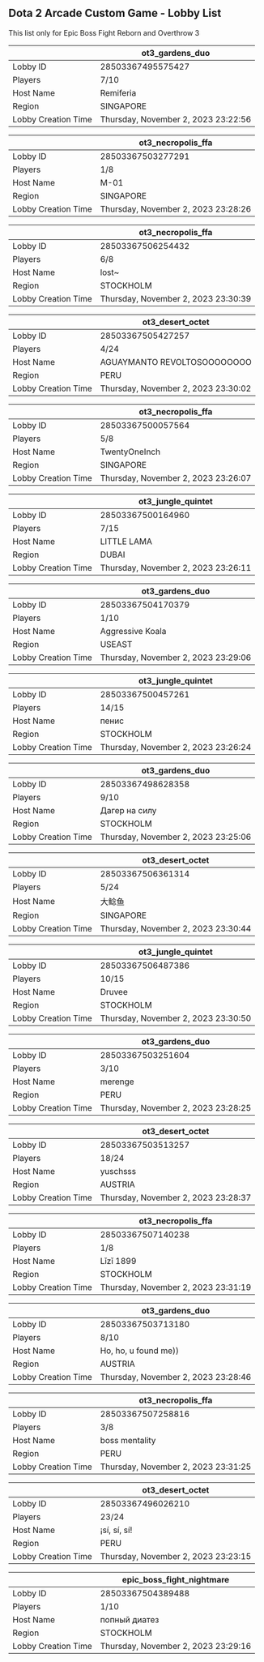 ## Dota 2 Arcade Custom Game - Lobby List

This list only for Epic Boss Fight Reborn and Overthrow 3

|  | ot3_gardens_duo |
| ------ | ------ |
| Lobby ID | 28503367495575427 |
| Players | 7/10 |
| Host Name | Remiferia |
| Region | SINGAPORE |
| Lobby Creation Time | Thursday, November 2, 2023 23:22:56 |


|  | ot3_necropolis_ffa |
| ------ | ------ |
| Lobby ID | 28503367503277291 |
| Players | 1/8 |
| Host Name | М-01 |
| Region | SINGAPORE |
| Lobby Creation Time | Thursday, November 2, 2023 23:28:26 |


|  | ot3_necropolis_ffa |
| ------ | ------ |
| Lobby ID | 28503367506254432 |
| Players | 6/8 |
| Host Name | lost~ |
| Region | STOCKHOLM |
| Lobby Creation Time | Thursday, November 2, 2023 23:30:39 |


|  | ot3_desert_octet |
| ------ | ------ |
| Lobby ID | 28503367505427257 |
| Players | 4/24 |
| Host Name | AGUAYMANTO REVOLTOSOOOOOOOO |
| Region | PERU |
| Lobby Creation Time | Thursday, November 2, 2023 23:30:02 |


|  | ot3_necropolis_ffa |
| ------ | ------ |
| Lobby ID | 28503367500057564 |
| Players | 5/8 |
| Host Name | TwentyOneInch |
| Region | SINGAPORE |
| Lobby Creation Time | Thursday, November 2, 2023 23:26:07 |


|  | ot3_jungle_quintet |
| ------ | ------ |
| Lobby ID | 28503367500164960 |
| Players | 7/15 |
| Host Name | LITTLE LAMA |
| Region | DUBAI |
| Lobby Creation Time | Thursday, November 2, 2023 23:26:11 |


|  | ot3_gardens_duo |
| ------ | ------ |
| Lobby ID | 28503367504170379 |
| Players | 1/10 |
| Host Name | Aggressive Koala |
| Region | USEAST |
| Lobby Creation Time | Thursday, November 2, 2023 23:29:06 |


|  | ot3_jungle_quintet |
| ------ | ------ |
| Lobby ID | 28503367500457261 |
| Players | 14/15 |
| Host Name | пенис |
| Region | STOCKHOLM |
| Lobby Creation Time | Thursday, November 2, 2023 23:26:24 |


|  | ot3_gardens_duo |
| ------ | ------ |
| Lobby ID | 28503367498628358 |
| Players | 9/10 |
| Host Name | Дагер на силу |
| Region | STOCKHOLM |
| Lobby Creation Time | Thursday, November 2, 2023 23:25:06 |


|  | ot3_desert_octet |
| ------ | ------ |
| Lobby ID | 28503367506361314 |
| Players | 5/24 |
| Host Name | 大鲶鱼 |
| Region | SINGAPORE |
| Lobby Creation Time | Thursday, November 2, 2023 23:30:44 |


|  | ot3_jungle_quintet |
| ------ | ------ |
| Lobby ID | 28503367506487386 |
| Players | 10/15 |
| Host Name | Druvee |
| Region | STOCKHOLM |
| Lobby Creation Time | Thursday, November 2, 2023 23:30:50 |


|  | ot3_gardens_duo |
| ------ | ------ |
| Lobby ID | 28503367503251604 |
| Players | 3/10 |
| Host Name | merenge |
| Region | PERU |
| Lobby Creation Time | Thursday, November 2, 2023 23:28:25 |


|  | ot3_desert_octet |
| ------ | ------ |
| Lobby ID | 28503367503513257 |
| Players | 18/24 |
| Host Name | yuschsss |
| Region | AUSTRIA |
| Lobby Creation Time | Thursday, November 2, 2023 23:28:37 |


|  | ot3_necropolis_ffa |
| ------ | ------ |
| Lobby ID | 28503367507140238 |
| Players | 1/8 |
| Host Name | Lǐzǐ 1899 |
| Region | STOCKHOLM |
| Lobby Creation Time | Thursday, November 2, 2023 23:31:19 |


|  | ot3_gardens_duo |
| ------ | ------ |
| Lobby ID | 28503367503713180 |
| Players | 8/10 |
| Host Name | Ho, ho, u found me)) |
| Region | AUSTRIA |
| Lobby Creation Time | Thursday, November 2, 2023 23:28:46 |


|  | ot3_necropolis_ffa |
| ------ | ------ |
| Lobby ID | 28503367507258816 |
| Players | 3/8 |
| Host Name | boss mentality |
| Region | PERU |
| Lobby Creation Time | Thursday, November 2, 2023 23:31:25 |


|  | ot3_desert_octet |
| ------ | ------ |
| Lobby ID | 28503367496026210 |
| Players | 23/24 |
| Host Name | ¡sí, sí, sí! |
| Region | PERU |
| Lobby Creation Time | Thursday, November 2, 2023 23:23:15 |


|  | epic_boss_fight_nightmare |
| ------ | ------ |
| Lobby ID | 28503367504389488 |
| Players | 1/10 |
| Host Name | попный диатез |
| Region | STOCKHOLM |
| Lobby Creation Time | Thursday, November 2, 2023 23:29:16 |


